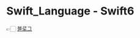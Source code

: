 # Swift_Language - Swift6

👉🏻 [블로그](https://truthful-match-ba1.notion.site/Swift6-28ff6fa361ca8084bf36f417fdf05217)

